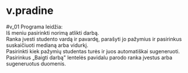 # v.pradine
#v_01
Programa leidžia:  
Iš meniu pasirinkti norimą atlikti darbą.   
Ranka įvesti studento vardą ir pavardę, parašyti jo pažymius ir pasirinkus suskaičiuoti medianą arba vidurkį.  
Pasirinkti kiek pažymių studentas turės ir juos automatiškai sugeneruoti.  
Pasirinkus „Baigti darbą" lentelės pavidalu parodo ranka įvestus arba sugeneruotus duomenis.  
